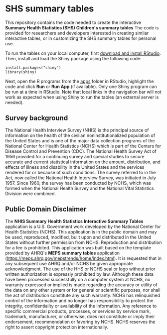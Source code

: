 # SHS summary tables

This repository contains the code needed to create the interactive **Summary Health Statistics (SHS) Children's summary tables**
The code is provided for researchers and developers interested in creating similar interactive tables, or in customizing the SHS summary tables for personal use.



To run the tables on your local computer, first [download and install RStudio](https://www.rstudio.com/products/rstudio/download/). Then, install and load the Shiny package using the following code:
```
install.packages("shiny")
library(shiny)
```

Next, open the R programs from the [apps](apps) folder in RStudio, highlight the code and click **Run** or **Run App** (if available).
 Only one Shiny program can be run at a time in RStudio. Note that local links in the navigation bar will not work as expected when using Shiny to run the tables (an external server is needed).



## Survey background
The National Health Interview Survey (NHIS) is the principal source of information on the health of the civilian noninstitutionalized population of the United States and is one of the major data collection programs of the National Center for Health Statistics (NCHS) which is part of the Centers for Disease Control and Prevention (CDC). The National Health Survey Act of 1956 provided for a continuing survey and special studies to secure accurate and current statistical information on the amount, distribution, and effects of illness and disability in the United States and the services rendered for or because of such conditions. The survey referred to in the Act, now called the National Health Interview Survey, was initiated in July 1957. Since 1960, the survey has been conducted by NCHS, which was formed when the National Health Survey and the National Vital Statistics Division were combined.
## Public Domain Disclaimer

The **NHIS Summary Health Statistics Interactive Summary Tables** application is a U.S. Government work developed by the National Center for Health Statistics (NCHS).
This application is in the public domain and may be used, reproduced, modified, built upon and distributed in the United States without further permission from NCHS.
Reproduction and distribution for a fee is prohibited.  This application was built based on the template provided by AHRQ's **MEPS summary tables** application (https://meps.ahrq.gov/mepstrends/home/index.html).  It is requested that in any subsequent use AHRQ and/or NCHS be given appropriate acknowledgment.
The use of the HHS or NCHS seal or logo without prior written authorization is expressly prohibited by law.  Although these data have been processed successfully on a computer system at NCHS,
 no warranty expressed or implied is made regarding the accuracy or utility of the data on any other system or for general or scientific purposes, nor shall the act of distribution constitute any such warranty.
NCHS has relinquished control of the information and no longer has responsibility to protect the integrity, confidentiality or availability of the information.  Any reference to specific commercial products, processes, or services by service mark, trademark, manufacturer, or otherwise, does not constitute or imply their endorsement, recommendation or favoring by NCHS.
NCHS reserves the right to assert copyright protection internationally.
